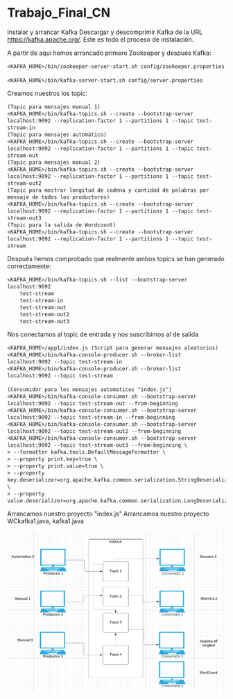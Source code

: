 # Trabajo_Final_CN
Instalar y arrancar Kafka
Descargar y descomprimir Kafka de la URL https://kafka.apache.org/. Este es todo el proceso de instalación.

A partir de aquí hemos arrancado primero Zookeeper y después Kafka:

	<KAFKA_HOME>/bin/zookeeper-server-start.sh config/zookeeper.properties

	<KAFKA_HOME>/bin/kafka-server-start.sh config/server.properties

Creamos nuestros los topic:

	(Topic para mensajes manual 1)
	<KAFKA_HOME>/bin/kafka-topics.sh --create --bootstrap-server localhost:9092 --replication-factor 1 --partitions 1 --topic test-stream-in
	(Topic para mensajes automàtico)
	<KAFKA_HOME>/bin/kafka-topics.sh --create --bootstrap-server localhost:9092 --replication-factor 1 --partitions 1 --topic test-stream-out
	(Topic para mensajes manual 2)
	<KAFKA_HOME>/bin/kafka-topics.sh --create --bootstrap-server localhost:9092 --replication-factor 1 --partitions 1 --topic test-stream-out2
	(Topic para mostrar longitud de cadena y cantidad de palabras por mensaje de todos los productores)
	<KAFKA_HOME>/bin/kafka-topics.sh --create --bootstrap-server localhost:9092 --replication-factor 1 --partitions 1 --topic test-stream-out3
	(Topic para la salida de Wordcount)
	<KAFKA_HOME>/bin/kafka-topics.sh --create --bootstrap-server localhost:9092 --replication-factor 1 --partitions 1 --topic test-stream

	
Después hemos comprobado que realmente ambos topics se han generado correctamente:

	<KAFKA_HOME>/bin/kafka-topics.sh --list --bootstrap-server localhost:9092
		test-stream
		test-stream-in
		test-stream-out
		test-stream-out2
		test-stream-out3

Nos conectamos al topic de entrada y nos suscribimos al de salida

	<KAFKA_HOME>/app1/index.js (Script para generar mensajes aleatorios)
	<KAFKA_HOME>/bin/kafka-console-producer.sh --broker-list localhost:9092 --topic test-stream-in
	<KAFKA_HOME>/bin/kafka-console-producer.sh --broker-list localhost:9092 --topic test-stream
	
	(Consumidor para los mensajes automaticos "index.js")
	<KAFKA_HOME>/bin/kafka-console-consumer.sh --bootstrap-server localhost:9092 --topic test-stream-out --from-beginning
	<KAFKA_HOME>/bin/kafka-console-consumer.sh --bootstrap-server localhost:9092 --topic test-stream-in --from-beginning
	<KAFKA_HOME>/bin/kafka-console-consumer.sh --bootstrap-server localhost:9092 --topic test-stream-out2 --from-beginning
	<KAFKA_HOME>/bin/kafka-console-consumer.sh --bootstrap-server localhost:9092 --topic test-stream-out3 --from-beginning \
	> --formatter kafka.tools.DefaultMessageFormatter \
	> --property print.key=true \
	> --property print.value=true \
	> --property key.deserializer=org.apache.kafka.common.serialization.StringDeserializer \
	> --property value.deserializer=org.apache.kafka.common.serialization.LongDeserializer


Arrancamos nuestro proyecto "index.js"
Arrancamos nuestro proyecto WCkafka1.java, kafka1.java


![Aquí la descripción de la imagen por si no carga](https://github.com/Christbm88/Trabajo_Final_CN/blob/main/img/Captura%20desde%202023-01-08%2013-51-08.png)
